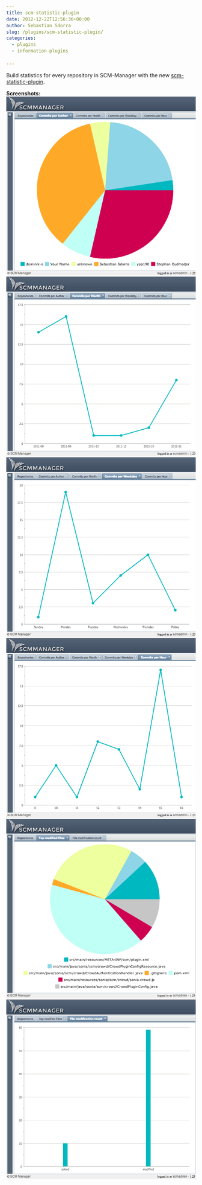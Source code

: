 ```yaml
---
title: scm-statistic-plugin
date: 2012-12-22T12:56:36+00:00
author: Sebastian Sdorra
slug: /plugins/scm-statistic-plugin/
categories:
  - plugins
  - information-plugins

---
```

Build statistics for every repository in SCM-Manager with the new [scm-statistic-plugin](https://github.com/scm-manager/scm-statistic-plugin).

**Screenshots:**
![](assets/screenshot.01.png)
![](assets/screenshot.02.png)
![](assets/screenshot.03.png)
![](assets/screenshot.04.png)
![](assets/screenshot.05.png)
![](assets/screenshot.06.png)

